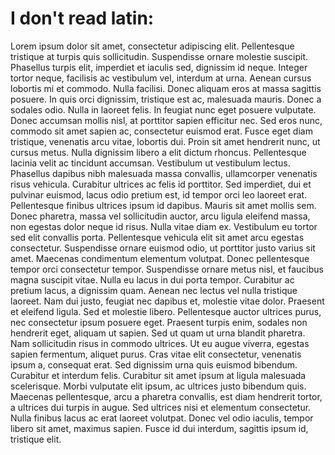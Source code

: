 # I don't read latin: 

Lorem ipsum dolor sit amet, consectetur adipiscing elit. Pellentesque tristique at turpis quis sollicitudin. Suspendisse ornare molestie suscipit. Phasellus turpis elit, imperdiet et iaculis sed, dignissim id neque. Integer tortor neque, facilisis ac vestibulum vel, interdum at urna. Aenean cursus lobortis mi et commodo. Nulla facilisi. Donec aliquam eros at massa sagittis posuere. In quis orci dignissim, tristique est ac, malesuada mauris. Donec a sodales odio. Nulla in laoreet felis. In feugiat nunc eget posuere vulputate. Donec accumsan mollis nisl, at porttitor sapien efficitur nec. Sed eros nunc, commodo sit amet sapien ac, consectetur euismod erat. Fusce eget diam tristique, venenatis arcu vitae, lobortis dui. Proin sit amet hendrerit nunc, ut cursus metus. Nulla dignissim libero a elit dictum rhoncus. Pellentesque lacinia velit ac tincidunt accumsan. Vestibulum ut vestibulum lectus. Phasellus dapibus nibh malesuada massa convallis, ullamcorper venenatis risus vehicula. Curabitur ultrices ac felis id porttitor. Sed imperdiet, dui et pulvinar euismod, lacus odio pretium est, id tempor orci leo laoreet erat. Pellentesque finibus ultrices ipsum id dapibus. Mauris sit amet mollis sem. Donec pharetra, massa vel sollicitudin auctor, arcu ligula eleifend massa, non egestas dolor neque id risus. Nulla vitae diam ex. Vestibulum eu tortor sed elit convallis porta. Pellentesque vehicula elit sit amet arcu egestas consectetur. Suspendisse ornare euismod odio, ut porttitor justo varius sit amet. Maecenas condimentum elementum volutpat. Donec pellentesque tempor orci consectetur tempor. Suspendisse ornare metus nisl, et faucibus magna suscipit vitae. Nulla eu lacus in dui porta tempor. Curabitur ac pretium lacus, a dignissim quam. Aenean nec lectus vel nulla tristique laoreet. Nam dui justo, feugiat nec dapibus et, molestie vitae dolor. Praesent et eleifend ligula. Sed et molestie libero. Pellentesque auctor ultrices purus, nec consectetur ipsum posuere eget. Praesent turpis enim, sodales non hendrerit eget, aliquam ut sapien. Sed ut quam ut urna blandit pharetra. Nam sollicitudin risus in commodo ultrices. Ut eu augue viverra, egestas sapien fermentum, aliquet purus. Cras vitae elit consectetur, venenatis ipsum a, consequat erat. Sed dignissim urna quis euismod bibendum. Curabitur et interdum felis. Curabitur sit amet ipsum at ligula malesuada scelerisque. Morbi vulputate elit ipsum, ac ultrices justo bibendum quis. Maecenas pellentesque, arcu a pharetra convallis, est diam hendrerit tortor, a ultrices dui turpis in augue. Sed ultrices nisi et elementum consectetur. Nulla finibus lacus ac erat laoreet volutpat. Donec vel odio iaculis, tempor libero sit amet, maximus sapien. Fusce id dui interdum, sagittis ipsum id, tristique elit. 
